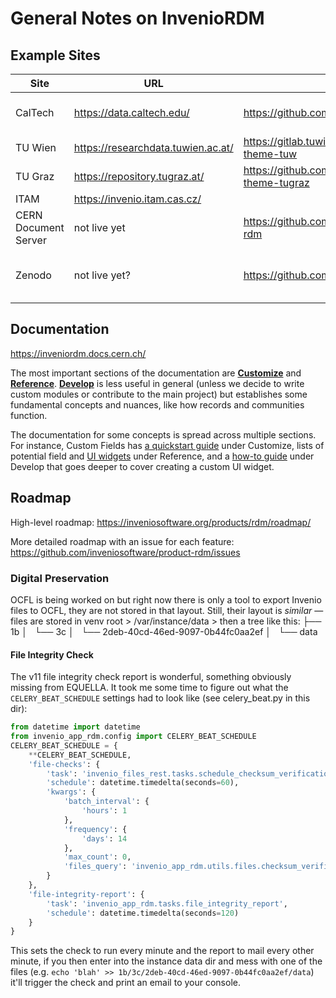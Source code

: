 # General Notes on InvenioRDM

## Example Sites

| Site | URL | Repos | Notes |
|------|-----|-------|-------|
| CalTech | https://data.caltech.edu/ | https://github.com/caltechlibrary/caltechdata | see their CLI commands
| TU Wien | https://researchdata.tuwien.ac.at/ | https://gitlab.tuwien.ac.at/fairdata/invenio-theme-tuw |
| TU Graz | https://repository.tugraz.at/ | https://github.com/tu-graz-library/invenio-theme-tugraz |
| ITAM | https://invenio.itam.cas.cz/ |
| CERN Document Server | not live yet | https://github.com/CERNDocumentServer/cds-rdm | bleeding edge v12
| Zenodo | not live yet? | https://github.com/zenodo/zenodo-rdm | bleeding edge v12, useful [cli commands](https://github.com/zenodo/zenodo-rdm/blob/master/site/zenodo_rdm/cli.py)

## Documentation

https://inveniordm.docs.cern.ch/

The most important sections of the documentation are **[Customize](https://inveniordm.docs.cern.ch/customize/)** and **[Reference](https://inveniordm.docs.cern.ch/reference/)**. **[Develop](https://inveniordm.docs.cern.ch/develop/)** is less useful in general (unless we decide to write custom modules or contribute to the main project) but establishes some fundamental concepts and nuances, like how records and communities function.

The documentation for some concepts is spread across multiple sections. For instance, Custom Fields has [a quickstart guide](https://inveniordm.docs.cern.ch/customize/metadata/custom_fields/records/) under Customize, lists of potential field and [UI widgets](https://inveniordm.docs.cern.ch/reference/custom_fields/widgets/) under Reference, and a [how-to guide](https://inveniordm.docs.cern.ch/develop/howtos/custom_fields/) under Develop that goes deeper to cover creating a custom UI widget.

## Roadmap

High-level roadmap: https://inveniosoftware.org/products/rdm/roadmap/

More detailed roadmap with an issue for each feature: https://github.com/inveniosoftware/product-rdm/issues

### Digital Preservation

OCFL is being worked on but right now there is only a tool to export Invenio files to OCFL, they are not stored in that layout. Still, their layout is _similar_ — files are stored in venv root > /var/instance/data > then a tree like this:
├── 1b
│   └── 3c
│       └── 2deb-40cd-46ed-9097-0b44fc0aa2ef
│           └── data

#### File Integrity Check

The v11 file integrity check report is wonderful, something obviously missing from EQUELLA. It took me some time to figure out what the `CELERY_BEAT_SCHEDULE` settings had to look like (see celery_beat.py in this dir):

```python
from datetime import datetime
from invenio_app_rdm.config import CELERY_BEAT_SCHEDULE
CELERY_BEAT_SCHEDULE = {
    **CELERY_BEAT_SCHEDULE,
    'file-checks': {
        'task': 'invenio_files_rest.tasks.schedule_checksum_verification',
        'schedule': datetime.timedelta(seconds=60),
        'kwargs': {
            'batch_interval': {
                'hours': 1
            },
            'frequency': {
                'days': 14
            },
            'max_count': 0,
            'files_query': 'invenio_app_rdm.utils.files.checksum_verification_files_query'
        }
    },
    'file-integrity-report': {
        'task': 'invenio_app_rdm.tasks.file_integrity_report',
        'schedule': datetime.timedelta(seconds=120)
    }
}
```

This sets the check to run every minute and the report to mail every other minute, if you then enter into the instance data dir and mess with one of the files (e.g. `echo 'blah' >> 1b/3c/2deb-40cd-46ed-9097-0b44fc0aa2ef/data`) it'll trigger the check and print an email to your console.
